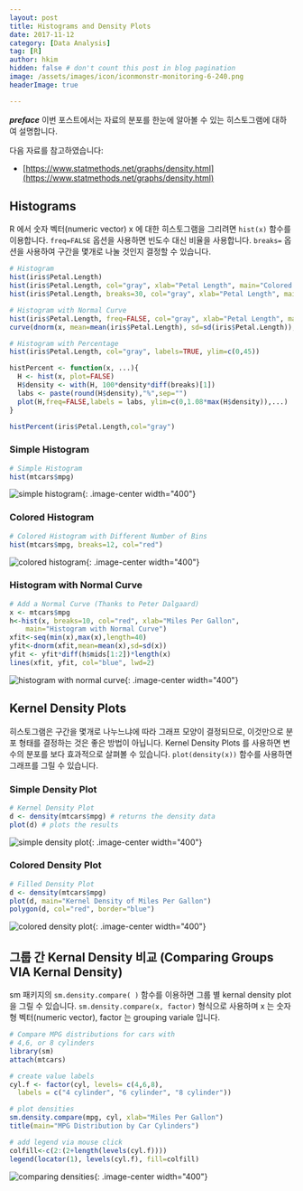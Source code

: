 ```yaml
---
layout: post  
title: Histograms and Density Plots
date: 2017-11-12  
category: [Data Analysis]  
tag: [R]  
author: hkim  
hidden: false # don't count this post in blog pagination  
image: /assets/images/icon/iconmonstr-monitoring-6-240.png
headerImage: true

---
```


***preface*** 이번 포스트에서는 자료의 분포를 한눈에 알아볼 수 있는 히스토그램에 대하여 설명합니다.

다음 자료를 참고하였습니다:  
- [https://www.statmethods.net/graphs/density.html](https://www.statmethods.net/graphs/density.html)

## Histograms

R 에서 숫자 벡터(numeric vector) x 에 대한 히스토그램을 그리려면 `hist(x)` 함수를 이용합니다. `freq=FALSE` 옵션을 사용하면 빈도수 대신 비율을 사용합니다. `breaks=` 옵션을 사용하여 구간을 몇개로 나눌 것인지 결정할 수 있습니다.


```r
# Histogram
hist(iris$Petal.Length)
hist(iris$Petal.Length, col="gray", xlab="Petal Length", main="Colored histogram")
hist(iris$Petal.Length, breaks=30, col="gray", xlab="Petal Length", main="Colored histogram")

# Histogram with Normal Curve
hist(iris$Petal.Length, freq=FALSE, col="gray", xlab="Petal Length", main="Colored histogram") # density
curve(dnorm(x, mean=mean(iris$Petal.Length), sd=sd(iris$Petal.Length)), add=TRUE, col="red") # add a normal distribution line in histogram

# Histogram with Percentage
hist(iris$Petal.Length, col="gray", labels=TRUE, ylim=c(0,45))

histPercent <- function(x, ...){
  H <- hist(x, plot=FALSE)
  H$density <- with(H, 100*density*diff(breaks)[1])
  labs <- paste(round(H$density),"%",sep="")
  plot(H,freq=FALSE,labels = labs, ylim=c(0,1.08*max(H$density)),...)
}

histPercent(iris$Petal.Length,col="gray")
```


### Simple Histogram

```r
# Simple Histogram
hist(mtcars$mpg)
```

![simple histogram](https://www.statmethods.net/graphs/images/histogram1.jpg){: .image-center width="400"}

### Colored Histogram

```r
# Colored Histogram with Different Number of Bins
hist(mtcars$mpg, breaks=12, col="red")
```

![colored histogram](https://www.statmethods.net/graphs/images/histogram2.jpg){: .image-center width="400"}

### Histogram with Normal Curve

```r
# Add a Normal Curve (Thanks to Peter Dalgaard)
x <- mtcars$mpg
h<-hist(x, breaks=10, col="red", xlab="Miles Per Gallon",
  	main="Histogram with Normal Curve")
xfit<-seq(min(x),max(x),length=40)
yfit<-dnorm(xfit,mean=mean(x),sd=sd(x))
yfit <- yfit*diff(h$mids[1:2])*length(x)
lines(xfit, yfit, col="blue", lwd=2)
```

![histogram with normal curve](https://www.statmethods.net/graphs/images/histogram3.jpg){: .image-center width="400"}




## Kernel Density Plots

히스토그램은 구간을 몇개로 나누느냐에 따라 그래프 모양이 결정되므로, 이것만으로 분포 형태를 결정하는 것은 좋은 방법이 아닙니다. Kernel Density Plots 를 사용하면 변수의 분포를 보다 효과적으로 살펴볼 수 있습니다. `plot(density(x))` 함수를 사용하면 그래프를 그릴 수 있습니다.

### Simple Density Plot

```r
# Kernel Density Plot
d <- density(mtcars$mpg) # returns the density data
plot(d) # plots the results
```
![simple density plot](https://www.statmethods.net/graphs/images/density1.jpg){: .image-center width="400"}

### Colored Density Plot

```r
# Filled Density Plot
d <- density(mtcars$mpg)
plot(d, main="Kernel Density of Miles Per Gallon")
polygon(d, col="red", border="blue")
```
![colored density plot](https://www.statmethods.net/graphs/images/density2.jpg){: .image-center width="400"}


## 그룹 간 Kernal Density 비교 (Comparing Groups VIA Kernal Density)

sm 패키지의 `sm.density.compare( )` 함수를 이용하면 그룹 별 kernal density plot 을 그릴 수 있습니다. `sm.density.compare(x, factor)` 형식으로 사용하며 x 는 숫자형 벡터(numeric vector), factor 는 grouping variale 입니다.

```r
# Compare MPG distributions for cars with
# 4,6, or 8 cylinders
library(sm)
attach(mtcars)

# create value labels
cyl.f <- factor(cyl, levels= c(4,6,8),
  labels = c("4 cylinder", "6 cylinder", "8 cylinder"))

# plot densities
sm.density.compare(mpg, cyl, xlab="Miles Per Gallon")
title(main="MPG Distribution by Car Cylinders")

# add legend via mouse click
colfill<-c(2:(2+length(levels(cyl.f))))
legend(locator(1), levels(cyl.f), fill=colfill)
```
![comparing densities](https://www.statmethods.net/graphs/images/density3.png){: .image-center width="400"}
